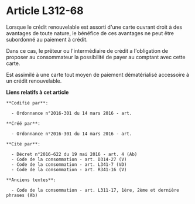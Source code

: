 # Article L312-68

Lorsque le crédit renouvelable est assorti d'une carte ouvrant droit à des avantages de toute nature, le bénéfice de ces
avantages ne peut être subordonné au paiement à crédit.

Dans ce cas, le prêteur ou l'intermédiaire de crédit a l'obligation de proposer au consommateur la possibilité de payer au
comptant avec cette carte.

Est assimilé à une carte tout moyen de paiement dématérialisé accessoire à un crédit renouvelable.

**Liens relatifs à cet article**

	**Codifié par**:

	  - Ordonnance n°2016-301 du 14 mars 2016 - art.

	**Créé par**:

	  - Ordonnance n°2016-301 du 14 mars 2016 - art.

	**Cité par**:

	  - Décret n°2016-622 du 19 mai 2016 - art. 4 (Ab)
	  - Code de la consommation - art. D314-27 (V)
	  - Code de la consommation - art. L341-7 (VD)
	  - Code de la consommation - art. R341-16 (V)

	**Anciens textes**:

	  - Code de la consommation - art. L311-17, 1ère, 2ème et dernière phrases (Ab)
